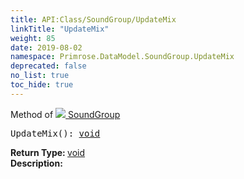 ```yaml
---
title: API:Class/SoundGroup/UpdateMix
linkTitle: "UpdateMix"
weight: 85
date: 2019-08-02
namespace: Primrose.DataModel.SoundGroup.UpdateMix
deprecated: false
no_list: true
toc_hide: true
---
```

Method of <a href="/docs/api-reference/Class/SoundGroup"><img src="/icons/silk/default.png"/>&nbsp;SoundGroup</a>
<pre class="method-declaration">
UpdateMix(): <a class="type" href="/docs/api-reference/System/void">void</a></pre>
<b>Return Type: </b>
<a class="type" href="/docs/api-reference/System/void">void</a>
<br/>
<b>Description: </b>